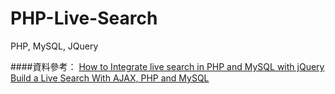 PHP-Live-Search
===============

PHP, MySQL, JQuery

####資料參考：
[How to Integrate live search in PHP and MySQL with jQuery](http://www.phpgang.com/how-to-integrate-live-search-in-php-and-mysql-with-jquery_309.html) <br>
[Build a Live Search With AJAX, PHP and MySQL](http://blog.ninetofive.me/blog/build-a-live-search-with-ajax-php-and-mysql/)
